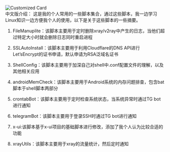 ![Customized Card](https://github-readme-stats.vercel.app/api/pin?username=FranzKafkaYu&repo=github-readme-stats&title_color=fff&icon_color=f9f9f9&text_color=9f9f9f&bg_color=151515)  
中文版介绍：
这是我的个人常用的一些脚本集合，通过这些脚本，我一边学习Linux知识一边方便我个人的使用，以下是关于这些脚本的一些摘要。

1.  FileManuplite：该脚本主要用于定时删除xray/v2ray中产生的日志，当他们超过特定大小时就会删除日志同时重启进程

2.  SSLAutoInstall：该脚本主要用于利用Cloudflare的DNS
    API进行Let’sEncrypt的证书申请，默认申请为RSA泛域名证书

3.  ShellConfig：该脚本主要用于加深自己对shell中.conf配置文件的理解，以及其他相关应用

4.  androidMemCheck：该脚本主要用于Android系统的内存问题排查，包含bat脚本于shell脚本两部分

5.  crontabBot：该脚本主要用于定时检查系统状态，当系统异常时通过TG bot进行通知

6.  telegramBot：该脚本主要用于登录SSH时通过TG bot进行通知

7.  x-ui:该脚本基于x-ui项目的基础脚本进行修改，添加了我个人认为比较合适的功能

8.  xrayUtils：该脚本主要用于xray的流量统计，然后定时通知
